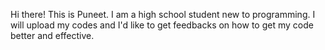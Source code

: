 Hi there! This is Puneet. I am a high school student new to programming. I will upload my codes and I'd like to get feedbacks on how to get my code better and effective. 
